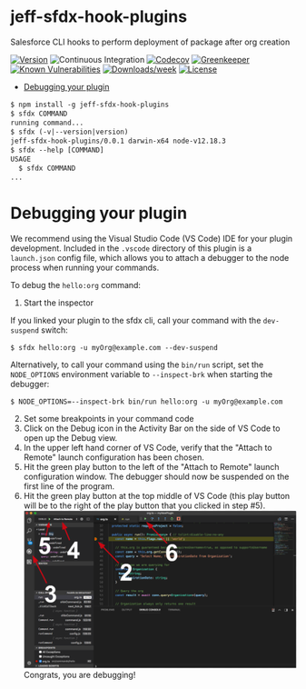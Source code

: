 jeff-sfdx-hook-plugins
======================

Salesforce CLI hooks to perform deployment of package after org creation

[![Version](https://img.shields.io/npm/v/jeff-sfdx-hook-plugins.svg)](https://npmjs.org/package/jeff-sfdx-hook-plugins)
![Continuous Integration](https://github.com/jefersonchaves/jeff-sfdx-hook-plugins/workflows/Continuous%20Integration/badge.svg)
[![Codecov](https://codecov.io/gh/jefersonchaves/jeff-sfdx-hook-plugins/branch/master/graph/badge.svg)](https://codecov.io/gh/jefersonchaves/jeff-sfdx-hook-plugins)
[![Greenkeeper](https://badges.greenkeeper.io/jefersonchaves/jeff-sfdx-hook-plugins.svg)](https://greenkeeper.io/)
[![Known Vulnerabilities](https://snyk.io/test/github/jefersonchaves/jeff-sfdx-hook-plugins/badge.svg)](https://snyk.io/test/github/jefersonchaves/jeff-sfdx-hook-plugins)
[![Downloads/week](https://img.shields.io/npm/dw/jeff-sfdx-hook-plugins.svg)](https://npmjs.org/package/jeff-sfdx-hook-plugins)
[![License](https://img.shields.io/npm/l/jeff-sfdx-hook-plugins.svg)](https://github.com/jefersonchaves/jeff-sfdx-hook-plugins/blob/master/package.json)

<!-- toc -->
* [Debugging your plugin](#debugging-your-plugin)
<!-- tocstop -->
<!-- install -->
<!-- usage -->
```sh-session
$ npm install -g jeff-sfdx-hook-plugins
$ sfdx COMMAND
running command...
$ sfdx (-v|--version|version)
jeff-sfdx-hook-plugins/0.0.1 darwin-x64 node-v12.18.3
$ sfdx --help [COMMAND]
USAGE
  $ sfdx COMMAND
...
```
<!-- usagestop -->
<!-- commands -->

<!-- commandsstop -->
<!-- debugging-your-plugin -->
# Debugging your plugin
We recommend using the Visual Studio Code (VS Code) IDE for your plugin development. Included in the `.vscode` directory of this plugin is a `launch.json` config file, which allows you to attach a debugger to the node process when running your commands.

To debug the `hello:org` command: 
1. Start the inspector
  
If you linked your plugin to the sfdx cli, call your command with the `dev-suspend` switch: 
```sh-session
$ sfdx hello:org -u myOrg@example.com --dev-suspend
```
  
Alternatively, to call your command using the `bin/run` script, set the `NODE_OPTIONS` environment variable to `--inspect-brk` when starting the debugger:
```sh-session
$ NODE_OPTIONS=--inspect-brk bin/run hello:org -u myOrg@example.com
```

2. Set some breakpoints in your command code
3. Click on the Debug icon in the Activity Bar on the side of VS Code to open up the Debug view.
4. In the upper left hand corner of VS Code, verify that the "Attach to Remote" launch configuration has been chosen.
5. Hit the green play button to the left of the "Attach to Remote" launch configuration window. The debugger should now be suspended on the first line of the program. 
6. Hit the green play button at the top middle of VS Code (this play button will be to the right of the play button that you clicked in step #5).
<br><img src=".images/vscodeScreenshot.png" width="480" height="278"><br>
Congrats, you are debugging!
